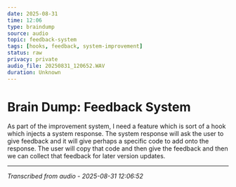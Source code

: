 ```yaml
---
date: 2025-08-31
time: 12:06
type: braindump
source: audio
topic: feedback-system
tags: [hooks, feedback, system-improvement]
status: raw
privacy: private
audio_file: 20250831_120652.WAV
duration: Unknown
---
```


# Brain Dump: Feedback System

As part of the improvement system, I need a feature which is sort of a hook which injects a system response. The system response will ask the user to give feedback and it will give perhaps a specific code to add onto the response. The user will copy that code and then give the feedback and then we can collect that feedback for later version updates.

---
*Transcribed from audio - 2025-08-31 12:06:52*